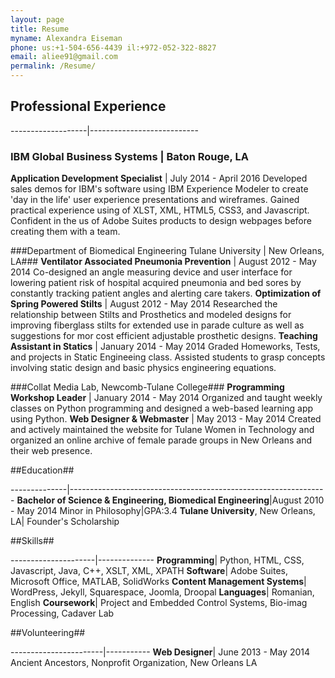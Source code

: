 ```yaml
---
layout: page
title: Resume
myname: Alexandra Eiseman
phone: us:+1-504-656-4439 il:+972-052-322-8827
email: aliee91@gmail.com
permalink: /Resume/
---
```


## Professional Experience

-------------------|---------------------------
### IBM Global Business Systems | Baton Rouge, LA
**Application Development Specialist** | July 2014 - April 2016
Developed sales demos for IBM's software using IBM Experience Modeler to create 'day in the life' 
user experience presentations and wireframes. Gained practical experience using of XLST, XML, HTML5, CSS3, and Javascript. 
Confident in the us of Adobe Suites products to design webpages before creating them with a team.

###Department of Biomedical Engineering Tulane University | New Orleans, LA###
**Ventilator Associated Pneumonia Prevention** | August 2012 - May 2014
Co-designed an angle measuring device and user interface for lowering patient risk of hospital acquired pneumonia and bed sores by constantly tracking patient angles and alerting care takers.
**Optimization of Spring Powered Stilts** | August 2012 - May 2014
Researched the relationship between Stilts and Prosthetics and modeled designs for improving fiberglass stilts for extended use in parade culture as well as suggestions for mor cost efficient adjustable prosthetic designs.
**Teaching Assistant in Statics** | January 2014 - May 2014
Graded Homeworks, Tests, and projects in Static Engineeing class. Assisted students to grasp concepts involving static design and basic physics engineering equations.

###Collat Media Lab, Newcomb-Tulane College###
**Programming Workshop Leader** | January 2014 - May 2014
Organized and taught weekly classes on Python programming and designed a web-based learning app using Python.
**Web Designer & Webmaster** | May 2013 - May 2014
Created and actively maintained the website for Tulane Women in Technology and organized an online archive of female parade groups in New Orleans and their web presence.

##Education##

--------------|----------------------------------------------------------------
**Bachelor of Science & Engineering, Biomedical Engineering**|August 2010 - May 2014
Minor in Philosophy|GPA:3.4
**Tulane University**, New Orleans, LA| Founder's Scholarship

##Skills##

---------------------|--------------
**Programming**| Python, HTML, CSS, Javascript, Java, C++, XSLT, XML, XPATH
**Software**| Adobe Suites, Microsoft Office, MATLAB, SolidWorks
**Content Management Systems**| WordPress, Jekyll, Squarespace, Joomla, Droopal
**Languages**| Romanian, English
**Coursework**| Project and Embedded Control Systems, Bio-imag Processing, Cadaver Lab

##Volunteering##

-----------------------|-----------
**Web Designer**| June 2013 - May 2014
Ancient Ancestors, Nonprofit Organization, New Orleans LA

